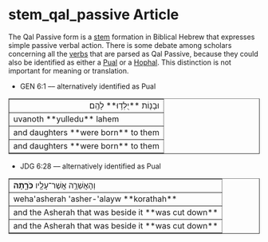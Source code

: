 # stem_qal_passive Article
The Qal Passive form is a [stem](https://git.door43.org/Door43/en-uhg/src/master/content/stem/02.md) formation in Biblical Hebrew that expresses simple passive verbal action. There is some debate among scholars concerning all the [verbs](https://git.door43.org/Door43/en-uhg/src/master/content/verb/02.md) that are parsed as Qal Passive, because they could also be identified as either a [Pual](https://git.door43.org/Door43/en-uhg/src/master/content/stem_pual/02.md) or a [Hophal](https://git.door43.org/Door43/en-uhg/src/master/content/stem_hophal/02.md). This distinction is not important for meaning or translation.

* GEN 6:1 –– alternatively identified as Pual
<table border="1" class="docutils">
<colgroup>
<col width="100%" />
</colgroup>
<tbody valign="top">
<tr class="row-odd" align="right"><td>וּבָנ֖וֹת **יֻלְּד֥וּ** לָהֶֽם׃</td>
</tr>
<tr class="row-even"><td>uvanoth **yulledu** lahem</td>
</tr>
<tr class="row-odd"><td>and daughters **were born** to them</td>
</tr>
<tr class="row-even"><td>and daughters **were born** to them</td>
</tr>
</tbody>
</table>

* JDG 6:28 –– alternatively identified as Pual
<table border="1" class="docutils">
<colgroup>
<col width="100%" />
</colgroup>
<tbody valign="top">
<tr class="row-odd"><td>וְהָאֲשֵׁרָ֥ה אֲשֶׁר־עָלָ֖יו <b>כֹּרָ֑תָה</b></td>
</tr>
<tr class="row-even"><td>weha'asherah 'asher-'alayw **korathah**</td>
</tr>
<tr class="row-odd"><td>and the Asherah that was beside it **was cut down**</td>
</tr>
<tr class="row-even"><td>and the Asherah that was beside it **was cut down**</td>
</tr>
</tbody>
</table>